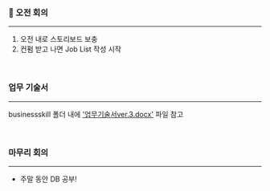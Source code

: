### 💛 오전 회의
---
1. 오전 내로 스토리보드 보충
2. 컨펌 받고 나면 Job List 작성 시작

<br>

### 업무 기술서
---
businessskill 폴더 내에 ['업무기술서ver.3.docx'](https://github.com/haramiee/project/blob/main/businessskill/%EC%97%85%EB%AC%B4%EA%B8%B0%EC%88%A0%EC%84%9Cver.3.docx) 파일 참고

<br>

### 마무리 회의
---
- 주말 동안 DB 공부!
